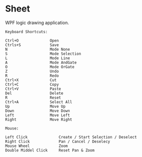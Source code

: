 Sheet
=====

WPF logic drawing application.

	Keyboard Shortcuts:
	
	Ctrl+O				Open
	Ctrls+S				Save
	N					Mode None
	S					Mode Selection
	L					Mode Line
	A					Mode AndGate
	O					Mode OrGate
	Z					Undo
	R					Redo
	Ctrl+X				Cut
	Ctrl+C				Copy
	Ctrl+V				Paste
	Del					Delete
	R					Reset
	Ctrl+A				Select All
	Up					Move Up
	Down				Move Down
	Left				Move Left
	Right				Move Right

	Mouse:

	Left Click				Create / Start Selection / Deselect
	Right Click				Pan / Cancel / Deselecy
	Mouse Wheel				Zoom
	Double Middel Click		Reset Pan & Zoom
